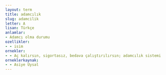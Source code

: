 ```yaml
---
layout: term
title: adamcılık
slug: adamcilik
letter: A
lisan: Türkçe
anlamlar:
- Adamcı olma durumu
ozellikler:
- - isim
ornekler:
- - Aç kalırsın, sigortasız, bedava çalıştırılırsın; adamcılık sistemi vardır.
orneklerkaynak:
- - Asiye Uysal
---
```

